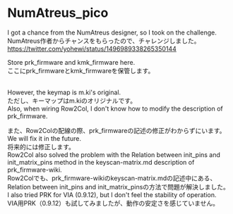 # NumAtreus_pico

I got a chance from the NumAtreus designer, so I took on the challenge.
<br>
NumAtreus作者からチャンスをもらったので、チャレンジしました。
<br>
https://twitter.com/yohewi/status/1496989338265350144


Store prk_firmware and kmk_firmware here.
<br>
ここにprk_firmwareとkmk_firmwareを保管します。

<br>
However, the keymap is m.ki's original.
<br>
ただし、キーマップはm.kiのオリジナルです。
<br>
Also, when wiring Row2Col, I don't know how to modify the description of prk_firmware.
<br>

また、Row2Colの配線の際、prk_firmwareの記述の修正がわからずにいます。
<br>
We will fix it in the future.
<br>
将来的には修正します。
<br>
Row2Col also solved the problem with the Relation between init_pins and init_matrix_pins method in the keyscan-matrix.md description of prk_firmware-wiki.
<br>
Row2Colでも、prk_firmware-wikiのkeyscan-matrix.mdの記述中にある、Relation between init_pins and init_matrix_pinsの方法で問題が解決しました。
<br>
I also tried PRK for VIA (0.9.12), but I don't feel the stability of operation.
<br>
VIA用PRK（0.9.12）も試してみましたが、動作の安定さを感じていません。
<br>


